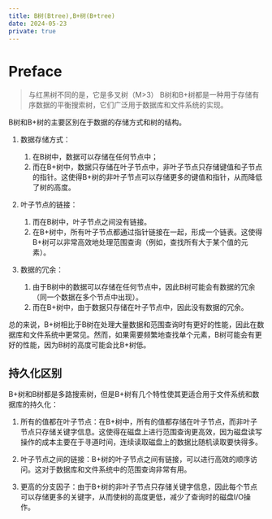 ```yaml
---
title: B树(Btree),B+树(B+tree)
date: 2024-05-23
private: true
---
```

# Preface
>与红黑树不同的是，它是多叉树（M>3） B树和B+树都是一种用于存储有序数据的平衡搜索树，它们广泛用于数据库和文件系统的实现。

B树和B+树的主要区别在于数据的存储方式和树的结构。

1. 数据存储方式：
   1. 在B树中，数据可以存储在任何节点中；
   2. 而在B+树中，数据只存储在叶子节点中，非叶子节点只存储键值和子节点的指针。这使得B+树的非叶子节点可以存储更多的键值和指针，从而降低了树的高度。
2. 叶子节点的链接：
   1. 而在B树中，叶子节点之间没有链接。
   2. 在B+树中，所有叶子节点都通过指针链接在一起，形成一个链表。这使得B+树可以非常高效地处理范围查询（例如，查找所有大于某个值的元素）。

3. 数据的冗余：
   1. 由于B树中的数据可以存储在任何节点中，因此B树可能会有数据的冗余（同一个数据在多个节点中出现）。
   2. 而在B+树中，由于数据只存储在叶子节点中，因此没有数据的冗余。

总的来说，B+树相比于B树在处理大量数据和范围查询时有更好的性能，因此在数据库和文件系统中更常见。然而，如果需要频繁地查找单个元素，B树可能会有更好的性能，因为B树的高度可能会比B+树低。


## 持久化区别
B+树和B树都是多路搜索树，但是B+树有几个特性使其更适合用于文件系统和数据库的持久化：

1. 所有的值都在叶子节点：在B+树中，所有的值都存储在叶子节点，而非叶子节点只存储关键字信息。这使得在磁盘上进行范围查询更高效，因为磁盘读写操作的成本主要在于寻道时间，连续读取磁盘上的数据比随机读取要快得多。

2. 叶子节点之间的链接：B+树的叶子节点之间有链接，可以进行高效的顺序访问。这对于数据库和文件系统中的范围查询非常有用。

3. 更高的分支因子：由于B+树的非叶子节点只存储关键字信息，因此每个节点可以存储更多的关键字，从而使树的高度更低，减少了查询时的磁盘I/O操作。

 